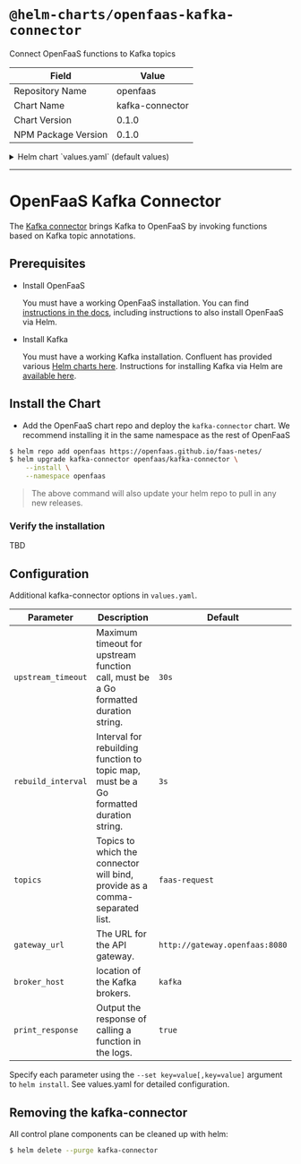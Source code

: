 # `@helm-charts/openfaas-kafka-connector`

Connect OpenFaaS functions to Kafka topics

| Field               | Value           |
| ------------------- | --------------- |
| Repository Name     | openfaas        |
| Chart Name          | kafka-connector |
| Chart Version       | 0.1.0           |
| NPM Package Version | 0.1.0           |

<details>

<summary>Helm chart `values.yaml` (default values)</summary>

```yaml
image: functions/kafka-connector:0.3.0
replicas: 1
gateway_url: http://gateway.openfaas:8080
topics: faas-request
print_response: true
broker_host: kafka
basic_auth: true

nodeSelector: {}

tolerations: []

affinity: {}
```

</details>

---

# OpenFaaS Kafka Connector

The [Kafka connector](https://github.com/openfaas-incubator/kafka-connector) brings Kafka to OpenFaaS by invoking functions based on Kafka topic annotations.

## Prerequisites

- Install OpenFaaS

  You must have a working OpenFaaS installation. You can find [instructions in the docs](https://docs.openfaas.com/deployment/kubernetes/#pick-helm-or-yaml-files-for-deployment-a-or-b), including instructions to also install OpenFaaS via Helm.

- Install Kafka

  You must have a working Kafka installation. Confluent has provided various [Helm charts here](https://github.com/confluentinc/cp-helm-charts). Instructions for installing Kafka via Helm are [available here](https://github.com/helm/charts/tree/master/incubator/kafka#installing-the-chart).

## Install the Chart

- Add the OpenFaaS chart repo and deploy the `kafka-connector` chart. We recommend installing it in the same namespace as the rest of OpenFaaS

```sh
$ helm repo add openfaas https://openfaas.github.io/faas-netes/
$ helm upgrade kafka-connector openfaas/kafka-connector \
    --install \
    --namespace openfaas
```

> The above command will also update your helm repo to pull in any new releases.

### Verify the installation

TBD

## Configuration

Additional kafka-connector options in `values.yaml`.

| Parameter          | Description                                                                            | Default                        |
| ------------------ | -------------------------------------------------------------------------------------- | ------------------------------ |
| `upstream_timeout` | Maximum timeout for upstream function call, must be a Go formatted duration string.    | `30s`                          |
| `rebuild_interval` | Interval for rebuilding function to topic map, must be a Go formatted duration string. | `3s`                           |
| `topics`           | Topics to which the connector will bind, provide as a comma-separated list.            | `faas-request`                 |
| `gateway_url`      | The URL for the API gateway.                                                           | `http://gateway.openfaas:8080` |
| `broker_host`      | location of the Kafka brokers.                                                         | `kafka`                        |
| `print_response`   | Output the response of calling a function in the logs.                                 | `true`                         |

Specify each parameter using the `--set key=value[,key=value]` argument to `helm install`.
See values.yaml for detailed configuration.

## Removing the kafka-connector

All control plane components can be cleaned up with helm:

```sh
$ helm delete --purge kafka-connector
```
